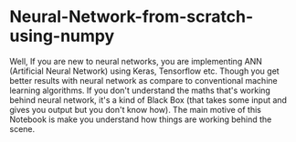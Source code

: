 # Neural-Network-from-scratch-using-numpy

Well, If you are new to neural networks, you are implementing ANN (Artificial Neural Network) using Keras, Tensorflow etc. Though you get better results with neural network as compare to conventional machine learning algorithms. If you don't understand the maths that's working behind neural network, it's a kind of Black Box (that takes some input and gives you output but you don't know how). The main motive of this Notebook is make you understand how things are working behind the scene. 
